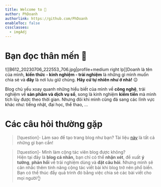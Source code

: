```yaml
---
title: Welcome to 🏡
author: PhDoanh
authorlink: https://github.com/PhDoanh
enableToc: false
cssclasses:
  - imgAdj
---
```

# Bạn đọc thân mến 🤗

![[B612_20230706_222553_706.jpg|profile+medium right lp]]Doanh là tên của mình, **kiến thức - kinh nghiệm - trải nghiệm**  là những gì mình muốn chia sẻ và **đây** là nơi lưu giữ chúng. **Hãy cứ tự nhiên như ở nhà!** 😉

Blog chủ yếu xoay quanh những hiểu biết của mình về **công nghệ**, trải nghiệm về **sản phẩm và dịch vụ số**, song là kinh nghiệm **kiếm tiền** mà mình tích lũy được theo thời gian. Nhưng đôi khi mình cũng đá sang các lĩnh vực khác như: tiếng nhật, đại học, thể thao, ...

# Các câu hỏi thường gặp

> [!question]- Làm sao để tạo trang blog như bạn?
> Tài liệu [này](https://quartz.jzhao.xyz/) là tất cả những gì bạn cần!

> [!question]- Mình làm cộng tác viên blog được không?  
> Hiện tại đây là **blog cá nhân,** bạn chỉ có thể **nhận xét**, đề xuất **ý tưởng**, **phản hồi** về trải nghiệm dùng và **đặt câu hỏi**. Nhưng mình sẽ cân nhắc thêm tính năng cộng tác viết bài khi blog trở nên phổ biến. Bạn có thể thúc đẩy quả trình đó bằng việc chia sẻ các bài viết cho mọi người👌


